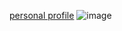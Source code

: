 

[personal profile](https://a331998513.github.io/react-profile/)
![image](https://user-images.githubusercontent.com/78078898/111630446-aaa97600-87f2-11eb-8336-8da3c86b2e04.png)

